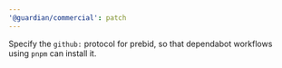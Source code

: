 ```yaml
---
'@guardian/commercial': patch
---
```


Specify the `github:` protocol for prebid, so that dependabot workflows using `pnpm` can install it.
